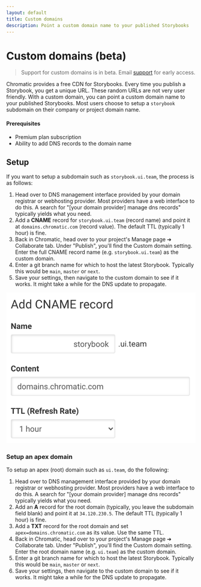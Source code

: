 ```yaml
---
layout: default
title: Custom domains
description: Point a custom domain name to your published Storybooks
---
```


# Custom domains (beta)

> Support for custom domains is in beta. Email [support](mailto:support@chromatic.com) for early access.

Chromatic provides a free CDN for Storybooks. Every time you publish a Storybook, you get a unique URL. These random URLs are not very user friendly. With a custom domain, you can point a custom domain name to your published Storybooks. Most users choose to setup a `storybook` subdomain on their company or project domain name.

#### Prerequisites

- Premium plan subscription
- Ability to add DNS records to the domain name

## Setup

If you want to setup a subdomain such as `storybook.ui.team`, the process is as follows:

1. Head over to DNS management interface provided by your domain registrar or webhosting provider. Most providers have a web interface to do this. A search for "[your domain provider] manage dns records" typically yields what you need.
2. Add a **CNAME** record for `storybook.ui.team` (record name) and point it at `domains.chromatic.com` (record value). The default TTL (typically 1 hour) is fine.
3. Back in Chromatic, head over to your project's Manage page ➔ Collaborate tab. Under "Publish", you'll find the Custom domain setting. Enter the full CNAME record name (e.g. `storybook.ui.team`) as the custom domain.
4. Enter a git branch name for which to host the latest Storybook. Typically this would be `main`, `master` or `next`.
5. Save your settings, then navigate to the custom domain to see if it works. It might take a while for the DNS update to propagate.

![Add a CNAME record](img/add-cname-record.png)

### Setup an apex domain

To setup an apex (root) domain such as `ui.team`, do the following:

1. Head over to DNS management interface provided by your domain registrar or webhosting provider. Most providers have a web interface to do this. A search for "[your domain provider] manage dns records" typically yields what you need.
2. Add an **A** record for the root domain (typically, you leave the subdomain field blank) and point it at `34.120.230.5`. The default TTL (typically 1 hour) is fine.
3. Add a **TXT** record for the root domain and set `apex=domains.chromatic.com` as its value. Use the same TTL.
4. Back in Chromatic, head over to your project's Manage page ➔ Collaborate tab. Under "Publish", you'll find the Custom domain setting. Enter the root domain name (e.g. `ui.team`) as the custom domain.
5. Enter a git branch name for which to host the latest Storybook. Typically this would be `main`, `master` or `next`.
6. Save your settings, then navigate to the custom domain to see if it works. It might take a while for the DNS update to propagate.
